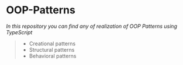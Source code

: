 # OOP-Patterns

_In this repository you can find any of realization of OOP Patterns using TypeScript_

> - Creational patterns
> - Structural patterns
> - Behavioral patterns
